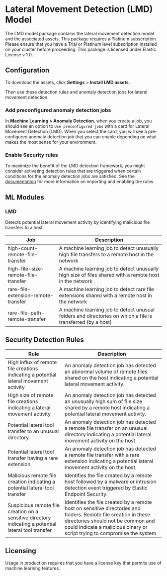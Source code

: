 # Lateral Movement Detection (LMD) Model

The LMD model package contains the lateral movement detection model and the associated assets. This package requires a Platinum subscription. Please ensure that you have a Trial or Platinum level subscription installed on your cluster before proceeding. This package is licensed under Elastic License v 1.0.

## Configuration

To download the assets, click **Settings** > **Install LMD assets**. 

Then use these detection rules and anomaly detection jobs for lateral movement detection.

### Add preconfigured anomaly detection jobs

In **Machine Learning > Anomaly Detection**, when you create a job, you should see an option to `Use preconfigured jobs` with a card for Lateral Movement Detection (LMD). When you select the card, you will see a pre-configured anomaly detection job that you can enable depending on what makes the most sense for your environment.

### Enable Security rules

To maximize the benefit of the LMD detection framework, you might consider activating detection rules that are triggered when certain conditions for the anomaly detection jobs are satisfied. See the [documentation](https://www.elastic.co/guide/en/security/current/detection-engine-overview.html) for more information on importing and enabling the rules.

## ML Modules

### LMD

Detects potential lateral movement activity by identifying malicious file transfers to a host.

| Job | Description                                                                                                 |
|---|-------------------------------------------------------------------------------------------------------------|
| high-count-remote-file-transfer | A machine learning job to detect unusually high file transfers to a remote host in the network              | 
| high-file-size-remote-file-transfer | A machine learning job to detect unusually high size of files shared with a remote host in the network      |
| rare-file-extension-remote-transfer | A machine learning job to detect rare file extensions shared with a remote host in the network              |
| rare-file-path-remote-transfer | A machine learning job to detect unusual folders and directories on which a file is transferred (by a host) |


## Security Detection Rules

| Rule                                                                                                  | Description                                                                                                                                                                                                                        |
|-------------------------------------------------------------------------------------------------------|------------------------------------------------------------------------------------------------------------------------------------------------------------------------------------------------------------------------------------|
| High influx of remote file creations indicating a potential lateral movement activity                 | An anomaly detection job has detected an abnormal volume of remote files shared on the host indicating a potential lateral movement activity.                                                                                      |
| High size of remote file creations indicating a lateral movement activity                             | An anomaly detection job has detected an unusually high sum of file size shared by a remote host indicating a potential lateral movement activity.                                                                                 |
| Potential lateral tool transfer to an unusual directory                                               | An anomaly detection job has detected a remote file transfer on an unusual directory indicating a potential lateral movement activity on the host.                                                                                 |
| Potential lateral tool transfer having a rare extension                                               | An anomaly detection job has detected a remote file transfer with a rare extension indicating a potential lateral movement activity on the host.                                                                                   |
| Malicious remote file creation indicating a potential lateral tool transfer                           | Identifies the file created by a remote host followed by a malware or intrusion detection event triggered by Elastic Endpoint Security.                                                                                            |
| Suspicious remote file creation on a sensitive directory indicating a potential lateral tool transfer | Identifies the file created by a remote host on sensitive directories and folders. Remote file creation in these directories should not be common and could indicate a malicious binary or script trying to compromise the system. |                                                                           |

## Licensing
Usage in production requires that you have a license key that permits use of machine learning features.
